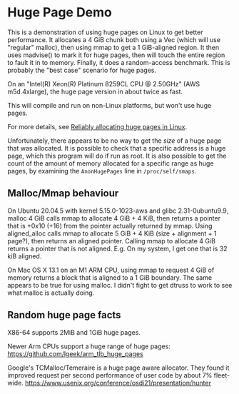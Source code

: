 # Huge Page Demo

This is a demonstration of using huge pages on Linux to get better performance. It allocates a 4 GiB chunk both using a Vec (which will use "regular" malloc), then using mmap to get a 1 GiB-aligned region. It then uses madvise() to mark it for huge pages, then will touch the entire region to fault it in to memory. Finally, it does a random-access benchmark. This is probably the "best case" scenario for huge pages.

On an "Intel(R) Xeon(R) Platinum 8259CL CPU @ 2.50GHz" (AWS m5d.4xlarge), the huge page version in about twice as fast.

This will compile and run on non-Linux platforms, but won't use huge pages.

For more details, see [Reliably allocating huge pages in Linux](https://mazzo.li/posts/check-huge-page.html).

Unfortunately, there appears to be no way to get the *size* of a huge page that was allocated. It is possible to check that a specific address is a huge page, which this program will do if run as root. It is also possible to get the count of the amount of memory allocated for a specific range as huge pages, by examining the `AnonHugePages` line in `/proc/self/smaps`.


## Malloc/Mmap behaviour

On Ubuntu 20.04.5 with kernel 5.15.0-1023-aws and glibc 2.31-0ubuntu9.9, malloc 4 GiB calls mmap to allocate 4 GiB + 4 KiB, then returns a pointer that is +0x10 (+16) from the pointer actually returned by mmap. Using aligned_alloc calls mmap to allocate 5 GiB + 4 KiB (size + alignment + 1 page?), then returns an aligned pointer. Calling mmap to allocate 4 GiB returns a pointer that is not aligned. E.g. On my system, I get one that is 32 kiB aligned.

On Mac OS X 13.1 on an M1 ARM CPU, using mmap to request 4 GiB of memory returns a block that is aligned to a 1 GiB boundary. The same appears to be true for using malloc. I didn't fight to get dtruss to work to see what malloc is actually doing.


## Random huge page facts

X86-64 supports 2MiB and 1GiB huge pages.

Newer Arm CPUs support a huge range of huge pages: https://github.com/lgeek/arm_tlb_huge_pages

Google's TCMalloc/Temeraire is a huge page aware allocator. They found it improved request per second performance of user code by about 7% fleet-wide. https://www.usenix.org/conference/osdi21/presentation/hunter
